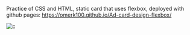 Practice of CSS and HTML, static card that uses flexbox, deployed with github pages:
https://omerk100.github.io/Ad-card-design-flexbox/

![c](https://github.com/OmerK100/Ad-card-design-flexbox/assets/139342166/ecec05ba-4e69-49b4-8b41-3e05100dfcdb)
